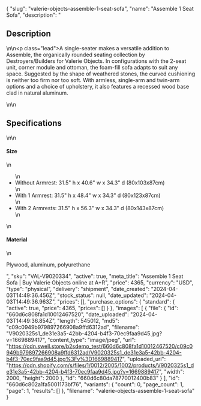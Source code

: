 {
  "slug": "valerie-objects-assemble-1-seat-sofa",
  "name": "Assemble 1 Seat Sofa",
  "description": "<h2>Description</h2>\n<!-- split -->\n<p class=\"lead\">A single-seater makes a versatile addition to Assemble, the organically rounded seating collection by Destroyers/Builders for Valerie Objects. In configurations with the 2-seat unit, corner module and ottoman, the foam-fill sofa adapts to suit any space. Suggested by the shape of weathered stones, the curved cushioning is neither too firm nor too soft. With armless, single-arm and twin-arm options and a choice of upholstery, it also features a recessed wood base clad in natural aluminum.</p>\n<!-- split -->\n<h2>Specifications</h2>\n<!-- split -->\n<h4>Size</h4>\n<ul>\n<li>Without Armrest: 31.5\" h x 40.6\" w x 34.3\" d (80x103x87cm)</li>\n<li>With 1 Armrest: 31.5\" h x 48.4\" w x 34.3\" d (80x123x87cm)</li>\n<li>With 2 Armrests: 31.5\" h x 56.3\" w x 34.3\" d (80x143x87cm)</li>\n</ul>\n<h4>Material</h4>\n<p>Plywood, aluminum, polyurethane</p>",
  "sku": "VAL-V9020334",
  "active": true,
  "meta_title": "Assemble 1 Seat Sofa | Buy Valerie Objects online at A+R",
  "price": 4365,
  "currency": "USD",
  "type": "physical",
  "delivery": "shipment",
  "date_created": "2024-04-03T14:49:36.456Z",
  "stock_status": null,
  "date_updated": "2024-04-03T14:49:36.963Z",
  "prices": [],
  "purchase_options": {
    "standard": {
      "active": true,
      "price": 4365,
      "prices": []
    }
  },
  "images": [
    {
      "file": {
        "id": "660d6c808fa1d10012467520",
        "date_uploaded": "2024-04-03T14:49:36.854Z",
        "length": 545012,
        "md5": "c09c0949b979897266908a9ffd6312ad",
        "filename": "V9020325s1_de31e3a5-42bb-4204-b4f3-70ec9faa9d45.jpg?v=1669889417",
        "content_type": "image/jpeg",
        "url": "https://cdn.swell.store/b2sdemo_test/660d6c808fa1d10012467520/c09c0949b979897266908a9ffd6312ad/V9020325s1_de31e3a5-42bb-4204-b4f3-70ec9faa9d45.jpg%3Fv%3D1669889417",
        "uploaded_url": "https://cdn.shopify.com/s/files/1/0012/2005/1002/products/V9020325s1_de31e3a5-42bb-4204-b4f3-70ec9faa9d45.jpg?v=1669889417",
        "width": 2000,
        "height": 2000
      },
      "id": "660d6c80da78770012400b83"
    }
  ],
  "id": "660d6c802a1fa5001173bf76",
  "variants": {
    "count": 0,
    "page_count": 1,
    "page": 1,
    "results": []
  },
  "filename": "valerie-objects-assemble-1-seat-sofa"
}